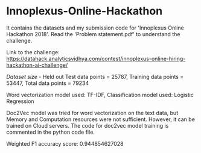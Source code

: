 # Innoplexus-Online-Hackathon

It contains the datasets and my submission code for 'Innoplexus Online Hackathon 2018'. Read the 'Problem statement.pdf' to understand the challenge.

Link to the challenge: https://datahack.analyticsvidhya.com/contest/innoplexus-online-hiring-hackathon-ai-challenge/

*Dataset size* - 
Held out Test data points = 25787, Training data points = 53447, Total data points = 79234

Word vectorization model used: TF-IDF, Classification model used: Logistic Regression

Doc2Vec model was tried for word vectorization on the text data, but Memory and Computation resources were not sufficient. However, it can be trained on Cloud servers. The code for doc2vec model training is commented in the python code file.

Weighted F1 accuracy score: 0.944854627028
